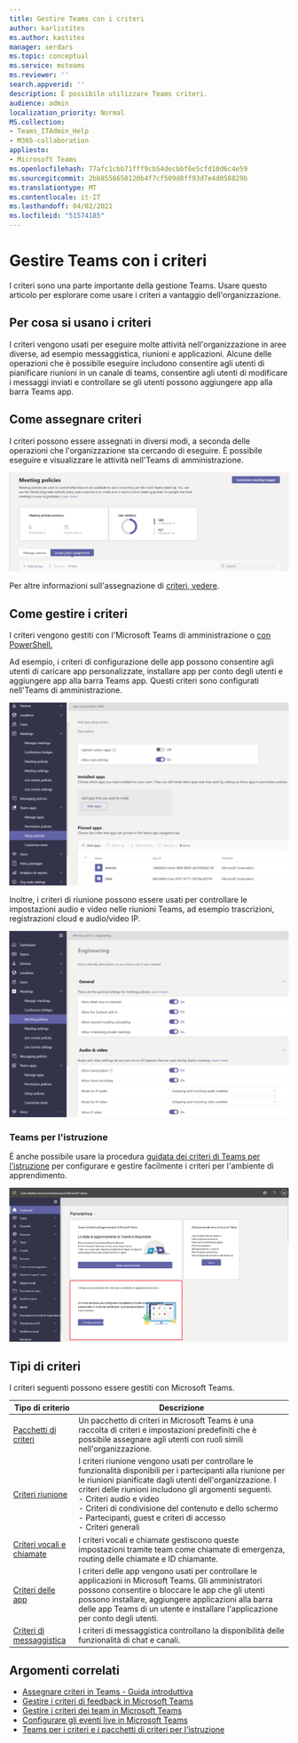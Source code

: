 ```yaml
---
title: Gestire Teams con i criteri
author: karlistites
ms.author: kastites
manager: serdars
ms.topic: conceptual
ms.service: msteams
ms.reviewer: ''
search.appverid: ''
description: È possibile utilizzare Teams criteri.
audience: admin
localization_priority: Normal
MS.collection:
- Teams_ITAdmin_Help
- M365-collaboration
appliesto:
- Microsoft Teams
ms.openlocfilehash: 77afc1cbb71fff9cb54decbbf6e5cfd10d6c4e59
ms.sourcegitcommit: 2bb8556650120b4f7cf509d8ff93d7e4d058829b
ms.translationtype: MT
ms.contentlocale: it-IT
ms.lasthandoff: 04/02/2021
ms.locfileid: "51574185"
---
```

# <a name="manage-teams-with-policies"></a>Gestire Teams con i criteri

I criteri sono una parte importante della gestione Teams. Usare questo articolo per esplorare come usare i criteri a vantaggio dell'organizzazione.

## <a name="what-you-use-policies-for"></a>Per cosa si usano i criteri

I criteri vengono usati per eseguire molte attività nell'organizzazione in aree diverse, ad esempio messaggistica, riunioni e applicazioni. Alcune delle operazioni che è possibile eseguire includono consentire agli utenti di pianificare riunioni in un canale di teams, consentire agli utenti di modificare i messaggi inviati e controllare se gli utenti possono aggiungere app alla barra Teams app.

## <a name="how-to-assign-policies"></a>Come assegnare criteri

I criteri possono essere assegnati in diversi modi, a seconda delle operazioni che l'organizzazione sta cercando di eseguire. È possibile eseguire e visualizzare le attività nell'Teams di amministrazione.

![Screenshot dell'assegnazione di Criteri di gruppo.](media/group-policy-assignment.png)

Per altre informazioni sull'assegnazione di [criteri, vedere](policy-assignment-overview.md).

## <a name="how-to-manage-policies"></a>Come gestire i criteri

I criteri vengono gestiti con l'Microsoft Teams di amministrazione o [con PowerShell.](./teams-powershell-managing-teams.md#manage-policies-via-powershell)

Ad esempio, i criteri di configurazione delle app possono consentire agli utenti di caricare app personalizzate, installare app per conto degli utenti e aggiungere app alla barra Teams app. Questi criteri sono configurati nell'Teams di amministrazione.

![Screenshot dei criteri di configurazione delle app.](media/app-setup-policy.png)

Inoltre, i criteri di riunione possono essere usati per controllare le impostazioni audio e video nelle riunioni Teams, ad esempio trascrizioni, registrazioni cloud e audio/video IP.

![Screenshot dei criteri della riunione.](media/engineering-meeting-policy.png)

### <a name="teams-for-education"></a>Teams per l'istruzione

È anche possibile usare la procedura [guidata dei criteri di Teams per l'istruzione](easy-policy-setup-edu.md) per configurare e gestire facilmente i criteri per l'ambiente di apprendimento.

![Screenshot della procedura guidata Teams criteri per l'istruzione.](media/easy-policy-setup-quick-setup.png)

## <a name="types-of-policies"></a>Tipi di criteri

I criteri seguenti possono essere gestiti con Microsoft Teams.

Tipo di criterio | Descrizione
------------|------------
[Pacchetti di criteri](manage-policy-packages.md) | Un pacchetto di criteri in Microsoft Teams è una raccolta di criteri e impostazioni predefiniti che è possibile assegnare agli utenti con ruoli simili nell'organizzazione.
[Criteri riunione](meeting-policies-in-teams.md) | I criteri riunione vengono usati per controllare le funzionalità disponibili per i partecipanti alla riunione per le riunioni pianificate dagli utenti dell'organizzazione. I criteri delle riunioni includono gli argomenti seguenti.<br> - Criteri audio e video<br> - Criteri di condivisione del contenuto e dello schermo<br> - Partecipanti, guest e criteri di accesso<br> - Criteri generali
[Criteri vocali e chiamate](voice-and-calling-policies.md)| I criteri vocali e chiamate gestiscono queste impostazioni tramite team come chiamate di emergenza, routing delle chiamate e ID chiamante.
[Criteri delle app](app-policies.md)| I criteri delle app vengono usati per controllare le applicazioni in Microsoft Teams. Gli amministratori possono consentire o bloccare le app che gli utenti possono installare, aggiungere applicazioni alla barra delle app Teams di un utente e installare l'applicazione per conto degli utenti.
[Criteri di messaggistica](messaging-policies-in-teams.md)| I criteri di messaggistica controllano la disponibilità delle funzionalità di chat e canali.

## <a name="related-topics"></a>Argomenti correlati

* [Assegnare criteri in Teams - Guida introduttiva](policy-assignment-overview.md)
* [Gestire i criteri di feedback in Microsoft Teams](manage-feedback-policies-in-teams.md)
* [Gestire i criteri dei team in Microsoft Teams](teams-policies.md)
* [Configurare gli eventi live in Microsoft Teams](teams-live-events/set-up-for-teams-live-events.md)
* [Teams per i criteri e i pacchetti di criteri per l'istruzione](policy-packages-edu.md)